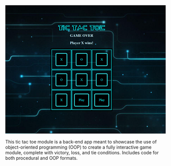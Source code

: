 <img src="https://github.com/ec-coding/Tic-Tac-Toe/blob/main/Tic-Tac-Toe%20Banner.png">

<p>This tic tac toe module is a back-end app meant to showcase the use of object-oriented programming (OOP) to create a fully interactive game module, complete with victory, loss, and tie conditions. Includes code for both procedural and OOP formats.</p><br>
